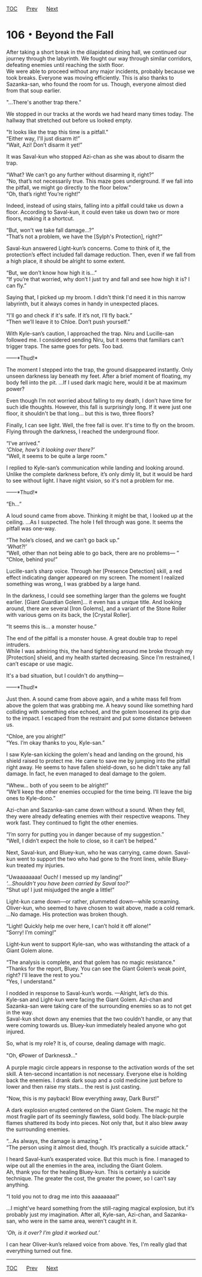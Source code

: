 [TOC](../readme.md)&nbsp;&nbsp;&nbsp;&nbsp;&nbsp;&nbsp;[Prev](Section0105.md)&nbsp;&nbsp;&nbsp;&nbsp;&nbsp;&nbsp;[Next](Section0107.md)



# 106・Beyond the Fall

After taking a short break in the dilapidated dining hall, we continued
our journey through the labyrinth. We fought our way through similar
corridors, defeating enemies until reaching the sixth floor.  
We were able to proceed without any major incidents, probably because we
took breaks. Everyone was moving efficiently. This is also thanks to
Sazanka-san, who found the room for us. Though, everyone almost died
from that soup earlier.  
  
"...There's another trap there."  
  
We stopped in our tracks at the words we had heard many times today. The
hallway that stretched out before us looked empty.  
  
"It looks like the trap this time is a pitfall."  
“Either way, I'll just disarm it!”  
“Wait, Azi! Don’t disarm it yet!”  
  
It was Saval-kun who stopped Azi-chan as she was about to disarm the
trap.  
  
“What? We can’t go any further without disarming it, right?”  
“No, that’s not necessarily true. This maze goes underground. If we fall
into the pitfall, we might go directly to the floor below.”  
“Oh, that’s right! You’re right!”  
  
Indeed, instead of using stairs, falling into a pitfall could take us
down a floor. According to Saval-kun, it could even take us down two or
more floors, making it a shortcut.  
  
“But, won't we take fall damage…?”  
“That’s not a problem, we have the \[Sylph's Protection\], right?”  
  
Saval-kun answered Light-kun’s concerns. Come to think of it, the
protection’s effect included fall damage reduction. Then, even if we
fall from a high place, it should be alright to some extent.  
  
“But, we don’t know how high it is…”  
“If you’re that worried, why don’t I just try and fall and see how high
it is? I can fly.”  
  
Saying that, I picked up my broom. I didn't think I'd need it in this
narrow labyrinth, but it always comes in handy in unexpected places.  
  
“I'll go and check if it's safe. If it’s not, I’ll fly back.”  
“Then we’ll leave it to Chloe. Don’t push yourself.”  
  
With Kyle-san’s caution, I approached the trap. Niru and Lucille-san
followed me. I considered sending Niru, but it seems that familiars
can’t trigger traps. The same goes for pets. Too bad.  
  
——\*Thud!\*  
  
The moment I stepped into the trap, the ground disappeared instantly.
Only unseen darkness lay beneath my feet. After a brief moment of
floating, my body fell into the pit. …If I used dark magic here, would
it be at maximum power?  
  
Even though I’m not worried about falling to my death, I don’t have time
for such idle thoughts. However, this fall is surprisingly long. If it
were just one floor, it shouldn't be that long… but this is two, three
floors?  
  
Finally, I can see light. Well, the free fall is over. It's time to fly
on the broom. Flying through the darkness, I reached the underground
floor.  
  
“I’ve arrived.”  
*‘Chloe, how’s it looking over there?’*  
“Well, it seems to be quite a large room.”  
  
I replied to Kyle-san’s communication while landing and looking around.
Unlike the complete darkness before, it’s only dimly lit, but it would
be hard to see without light. I have night vision, so it's not a problem
for me.  
  
——\*Thud!\*  
  
“Eh…”  
  
A loud sound came from above. Thinking it might be that, I looked up at
the ceiling. …As I suspected. The hole I fell through was gone. It seems
the pitfall was one-way.  
  
“The hole’s closed, and we can’t go back up.”  
*‘What?!’*  
“Well, other than not being able to go back, there are no problems— ”  
“Chloe, behind you!”  
  
Lucille-san’s sharp voice. Through her \[Presence Detection\] skill, a
red effect indicating danger appeared on my screen. The moment I
realized something was wrong, I was grabbed by a large hand.  
  
In the darkness, I could see something larger than the golems we fought
earlier. \[Giant Guardian Golem\]… it even has a unique title. And
looking around, there are several \[Iron Golems\], and a variant of the
Stone Roller with various gems on its back, the \[Crystal Roller\].  
  
“It seems this is… a monster house.”  
  
The end of the pitfall is a monster house. A great double trap to repel
intruders.  
While I was admiring this, the hand tightening around me broke through
my \[Protection\] shield, and my health started decreasing. Since I’m
restrained, I can’t escape or use magic.  
  
It's a bad situation, but I couldn't do anything—  
  
——\*Thud!\*  
  
Just then. A sound came from above again, and a white mass fell from
above the golem that was grabbing me. A heavy sound like something hard
colliding with something else echoed, and the golem loosened its grip
due to the impact. I escaped from the restraint and put some distance
between us.  
  
“Chloe, are you alright!”  
“Yes. I’m okay thanks to you, Kyle-san.”  
  
I saw Kyle-san kicking the golem's head and landing on the ground, his
shield raised to protect me. He came to save me by jumping into the
pitfall right away. He seems to have fallen shield-down, so he didn't
take any fall damage. In fact, he even managed to deal damage to the
golem.  
  
“Whew… both of you seem to be alright!”  
“We’ll keep the other enemies occupied for the time being. I’ll leave
the big ones to Kyle-dono.”  
  
Azi-chan and Sazanka-san came down without a sound. When they fell, they
were already defeating enemies with their respective weapons. They work
fast. They continued to fight the other enemies.  
  
“I’m sorry for putting you in danger because of my suggestion.”  
“Well, I didn’t expect the hole to close, so it can’t be helped.”  
  
Next, Saval-kun, and Bluey-kun, who he was carrying, came down.
Saval-kun went to support the two who had gone to the front lines, while
Bluey-kun treated my injuries.  
  
“Uwaaaaaaaa! Ouch! I messed up my landing!”  
*‘…Shouldn't you have been carried by Saval too?’*  
“Shut up! I just misjudged the angle a little!”  
  
Light-kun came down—or rather, plummeted down—while screaming.
Oliver-kun, who seemed to have chosen to wait above, made a cold remark.
…No damage. His protection was broken though.  
  
“Light! Quickly help me over here, I can’t hold it off alone!”  
“Sorry! I’m coming!”  
  
Light-kun went to support Kyle-san, who was withstanding the attack of a
Giant Golem alone.  
  
“The analysis is complete, and that golem has no magic resistance."  
“Thanks for the report, Bluey. You can see the Giant Golem’s weak point,
right? I'll leave the rest to you."  
“Yes, I understand.”  
  
I nodded in response to Saval-kun’s words. —Alright, let’s do this.  
Kyle-san and Light-kun were facing the Giant Golem. Azi-chan and
Sazanka-san were taking care of the surrounding enemies so as to not get
in the way.  
Saval-kun shot down any enemies that the two couldn't handle, or any
that were coming towards us. Bluey-kun immediately healed anyone who got
injured.  
  
So, what is my role? It is, of course, dealing damage with magic.  
  
"Oh, 《Power of Darkness》…"  
  
A purple magic circle appears in response to the activation words of the
set skill. A ten-second incantation is not necessary. Everyone else is
holding back the enemies. I drank dark soup and a cold medicine just
before to lower and then raise my stats… the rest is just casting.  
  
“Now, this is my payback! Blow everything away, Dark Burst!”  
  
A dark explosion erupted centered on the Giant Golem. The magic hit the
most fragile part of its seemingly flawless, solid body. The
black-purple flames shattered its body into pieces. Not only that, but
it also blew away the surrounding enemies.  
  
“…As always, the damage is amazing.”  
“The person using it almost died, though. It’s practically a suicide
attack.”  
  
I heard Saval-kun’s exasperated voice. But this much is fine. I managed
to wipe out all the enemies in the area, including the Giant Golem.  
Ah, thank you for the healing Bluey-kun. This is certainly a suicide
technique. The greater the cost, the greater the power, so I can’t say
anything.  
  
“I told you not to drag me into this aaaaaaaa!”  
  
…I might've heard something from the still-raging magical explosion, but
it’s probably just my imagination. After all, Kyle-san, Azi-chan, and
Sazanka-san, who were in the same area, weren't caught in it.  
  
*‘Oh, is it over? I’m glad it worked out.’*  
  
I can hear Oliver-kun’s relaxed voice from above. Yes, I'm really glad
that everything turned out fine.  
  
  


---
[TOC](../readme.md)&nbsp;&nbsp;&nbsp;&nbsp;&nbsp;&nbsp;[Prev](Section0105.md)&nbsp;&nbsp;&nbsp;&nbsp;&nbsp;&nbsp;[Next](Section0107.md)

